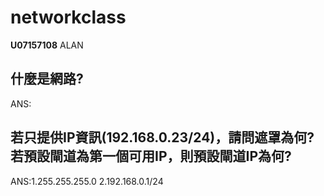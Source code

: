 # networkclass
**U07157108** ALAN
## 什麼是網路?

ANS:

## 若只提供IP資訊(192.168.0.23/24)，請問遮罩為何?若預設閘道為第一個可用IP，則預設閘道IP為何?

ANS:1.255.255.255.0
    2.192.168.0.1/24